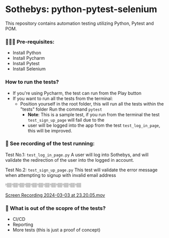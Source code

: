 # Sothebys: python-pytest-selenium
This repository contains automation testing utilizing Python, Pytest and POM. 


### 👩🏽‍💻 Pre-requisites:
- Install Python
- Install Pycharm
- Install Pytest
- Install Selenium

### How to run the tests?
- If you're using Pycharm, the test can run from the Play button
- If you want to run all the tests from the terminal:
  - Position yourself in the root folder, this will run all the tests within the "tests" folder Run the command `pytest`
    - **Note**: This is a sample test, if you run from the terminal the test `test_sign_up_page` will fail due to the 
    - user will be logged into the app from the test `test_log_in_page`, this will be improved.


### 💨 See recording of the test running:

Test No.1: `test_log_in_page.py`
A user will log into Sothebys, and will validate the redirection of the user
into the logged in account. 

Test No.2: `test_sign_up_page.py`
This test will validate the error message when attempting to signup with invalid email address

👇🏽👇🏽👇🏽👇🏽👇🏽👇🏽👇🏽👇🏽👇🏽👇🏽👇🏽👇🏽

[Screen Recording 2024-03-03 at 23.20.05.mov](..%2F..%2F..%2F..%2Fvar%2Ffolders%2F4k%2F80jzh6pd7zq1b44my74bwlsc0000gn%2FT%2FTemporaryItems%2FNSIRD_screencaptureui_LHUMeN%2FScreen%20Recording%202024-03-03%20at%2023.20.05.mov)

### 💨 What is out of the scopre of the tests?
- CI/CD
- Reporting
- More tests (this is just a proof of concept)
